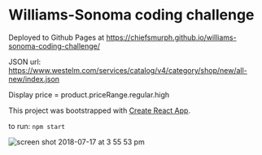 # Williams-Sonoma coding challenge

Deployed to Github Pages at https://chiefsmurph.github.io/williams-sonoma-coding-challenge/

JSON url: https://www.westelm.com/services/catalog/v4/category/shop/new/all-new/index.json

Display price = product.priceRange.regular.high


This project was bootstrapped with [Create React App](https://github.com/facebookincubator/create-react-app).

to run: `npm start`


![screen shot 2018-07-17 at 3 55 53 pm](https://user-images.githubusercontent.com/11671559/42849870-f528d028-89d9-11e8-894a-dfbdc28546e9.png)
